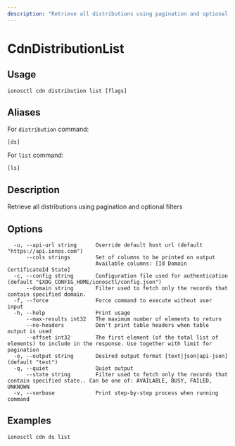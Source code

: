 ```yaml
---
description: "Retrieve all distributions using pagination and optional filters"
---
```


# CdnDistributionList

## Usage

```text
ionosctl cdn distribution list [flags]
```

## Aliases

For `distribution` command:

```text
[ds]
```

For `list` command:

```text
[ls]
```

## Description

Retrieve all distributions using pagination and optional filters

## Options

```text
  -u, --api-url string      Override default host url (default "https://api.ionos.com")
      --cols strings        Set of columns to be printed on output 
                            Available columns: [Id Domain CertificateId State]
  -c, --config string       Configuration file used for authentication (default "$XDG_CONFIG_HOME/ionosctl/config.json")
      --domain string       Filter used to fetch only the records that contain specified domain.
  -f, --force               Force command to execute without user input
  -h, --help                Print usage
      --max-results int32   The maximum number of elements to return
      --no-headers          Don't print table headers when table output is used
      --offset int32        The first element (of the total list of elements) to include in the response. Use together with limit for pagination
  -o, --output string       Desired output format [text|json|api-json] (default "text")
  -q, --quiet               Quiet output
      --state string        Filter used to fetch only the records that contain specified state.. Can be one of: AVAILABLE, BUSY, FAILED, UNKNOWN
  -v, --verbose             Print step-by-step process when running command
```

## Examples

```text
ionosctl cdn ds list
```


